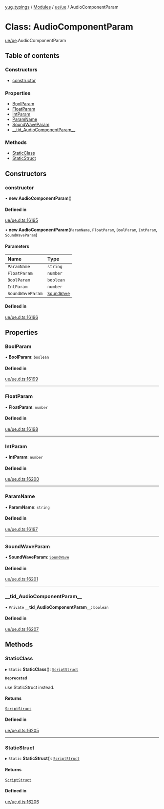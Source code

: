 [yug_typings](../README.md) / [Modules](../modules.md) / [ue/ue](../modules/ue_ue.md) / AudioComponentParam

# Class: AudioComponentParam

[ue/ue](../modules/ue_ue.md).AudioComponentParam

## Table of contents

### Constructors

- [constructor](ue_ue.AudioComponentParam.md#constructor)

### Properties

- [BoolParam](ue_ue.AudioComponentParam.md#boolparam)
- [FloatParam](ue_ue.AudioComponentParam.md#floatparam)
- [IntParam](ue_ue.AudioComponentParam.md#intparam)
- [ParamName](ue_ue.AudioComponentParam.md#paramname)
- [SoundWaveParam](ue_ue.AudioComponentParam.md#soundwaveparam)
- [\_\_tid\_AudioComponentParam\_\_](ue_ue.AudioComponentParam.md#__tid_audiocomponentparam__)

### Methods

- [StaticClass](ue_ue.AudioComponentParam.md#staticclass)
- [StaticStruct](ue_ue.AudioComponentParam.md#staticstruct)

## Constructors

### constructor

• **new AudioComponentParam**()

#### Defined in

[ue/ue.d.ts:16195](https://github.com/YugMetaverse/yug_typings/blob/b7d9b19/ue/ue.d.ts#L16195)

• **new AudioComponentParam**(`ParamName`, `FloatParam`, `BoolParam`, `IntParam`, `SoundWaveParam`)

#### Parameters

| Name | Type |
| :------ | :------ |
| `ParamName` | `string` |
| `FloatParam` | `number` |
| `BoolParam` | `boolean` |
| `IntParam` | `number` |
| `SoundWaveParam` | [`SoundWave`](ue_ue.SoundWave.md) |

#### Defined in

[ue/ue.d.ts:16196](https://github.com/YugMetaverse/yug_typings/blob/b7d9b19/ue/ue.d.ts#L16196)

## Properties

### BoolParam

• **BoolParam**: `boolean`

#### Defined in

[ue/ue.d.ts:16199](https://github.com/YugMetaverse/yug_typings/blob/b7d9b19/ue/ue.d.ts#L16199)

___

### FloatParam

• **FloatParam**: `number`

#### Defined in

[ue/ue.d.ts:16198](https://github.com/YugMetaverse/yug_typings/blob/b7d9b19/ue/ue.d.ts#L16198)

___

### IntParam

• **IntParam**: `number`

#### Defined in

[ue/ue.d.ts:16200](https://github.com/YugMetaverse/yug_typings/blob/b7d9b19/ue/ue.d.ts#L16200)

___

### ParamName

• **ParamName**: `string`

#### Defined in

[ue/ue.d.ts:16197](https://github.com/YugMetaverse/yug_typings/blob/b7d9b19/ue/ue.d.ts#L16197)

___

### SoundWaveParam

• **SoundWaveParam**: [`SoundWave`](ue_ue.SoundWave.md)

#### Defined in

[ue/ue.d.ts:16201](https://github.com/YugMetaverse/yug_typings/blob/b7d9b19/ue/ue.d.ts#L16201)

___

### \_\_tid\_AudioComponentParam\_\_

• `Private` **\_\_tid\_AudioComponentParam\_\_**: `boolean`

#### Defined in

[ue/ue.d.ts:16207](https://github.com/YugMetaverse/yug_typings/blob/b7d9b19/ue/ue.d.ts#L16207)

## Methods

### StaticClass

▸ `Static` **StaticClass**(): [`ScriptStruct`](ue_ue.ScriptStruct.md)

**`Deprecated`**

use StaticStruct instead.

#### Returns

[`ScriptStruct`](ue_ue.ScriptStruct.md)

#### Defined in

[ue/ue.d.ts:16205](https://github.com/YugMetaverse/yug_typings/blob/b7d9b19/ue/ue.d.ts#L16205)

___

### StaticStruct

▸ `Static` **StaticStruct**(): [`ScriptStruct`](ue_ue.ScriptStruct.md)

#### Returns

[`ScriptStruct`](ue_ue.ScriptStruct.md)

#### Defined in

[ue/ue.d.ts:16206](https://github.com/YugMetaverse/yug_typings/blob/b7d9b19/ue/ue.d.ts#L16206)
